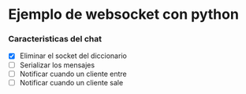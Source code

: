 # Ejemplo de websocket con python
### Caracteristicas del chat
- [x] Eliminar el socket del diccionario
- [ ] Serializar los mensajes
- [ ] Notificar cuando un cliente entre
- [ ] Notificar cuando un cliente sale